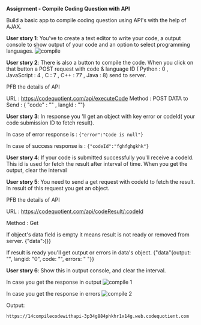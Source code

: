 **Assignment - Compile Coding Question with API**

Build a basic app to compile coding question using API's with the help of AJAX.

**User story 1**: You've to create a text editor to write your code, a output console to show output of your code and an option to select programming languages.
![compile](https://user-images.githubusercontent.com/61765706/123891984-609a6980-d977-11eb-9718-dd17d05bd1e1.png)

**User story 2**: There is also a button to compile the code. When you click on that button a POST request with code & language ID ( Python : 0 , JavaScript : 4 , C : 7 , C++ : 77 , Java : 8) send to server.

PFB the details of API

URL : https://codequotient.com/api/executeCode
Method : POST
DATA to Send : { "code" : "" , langId : ""}


**User story 3**: In response you 'll get an object with key error or codeId( your code submission ID to fetch result).

In case of error response is :
  ```{"error":"Code is null"}```

In case of success response is :
   ```{"codeId":"fghfghgkhk"}```
 
**User story 4**: If your code is submitted successfully you'll receive a codeId. This id is used for fetch the result after interval of time. When you get the output, clear the interval

**User story 5**: You need to send a get request with codeId to fetch the result. In result of this request you get an object.

PFB the details of API

URL : https://codequotient.com/api/codeResult/:codeId

Method : Get

If object's data field is empty it means result is not ready or removed from server.
  {"data":{}}

If result is ready you'll get output or errors in data's object.
  {"data"{output: "", langid: "0", code: "", errors: " "}}

**User story 6**: Show this in output console, and clear the interval.

In case you get the response in output
![compile 1](https://user-images.githubusercontent.com/61765706/123891997-65f7b400-d977-11eb-8745-3e8ed625bec8.png)

In case you get the response in errors
![compile 2](https://user-images.githubusercontent.com/61765706/123892012-68f2a480-d977-11eb-8222-c5e370b707ba.png)


Output:

```https://14compilecodewithapi-3p34g884phkhr1x14g.web.codequotient.com```

